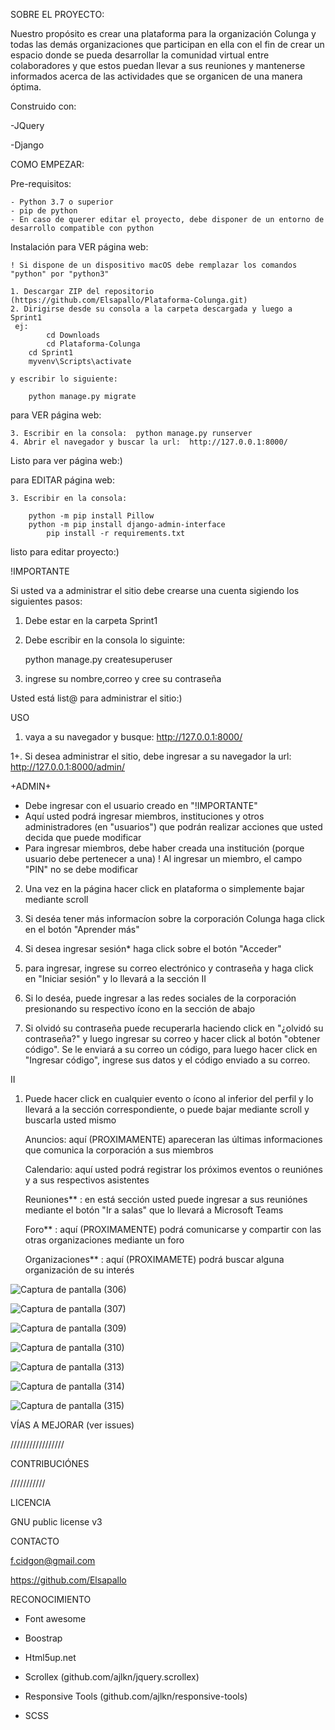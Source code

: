 SOBRE EL PROYECTO:

Nuestro propósito es crear una plataforma para la organización Colunga y todas las demás organizaciones que participan en ella con el fin de crear un espacio donde se pueda desarrollar la comunidad virtual entre colaboradores y que estos puedan llevar a sus reuniones y mantenerse informados acerca de las actividades que se organicen de una manera óptima. 

  Construido con:
  
  -JQuery

  -Django
  
COMO EMPEZAR:

  Pre-requisitos: 

	- Python 3.7 o superior
	- pip de python 
  	- En caso de querer editar el proyecto, debe disponer de un entorno de desarrollo compatible con python


  Instalación para VER página web: 
  
  	! Si dispone de un dispositivo macOS debe remplazar los comandos "python" por "python3"
  
	1. Descargar ZIP del repositorio (https://github.com/Elsapallo/Plataforma-Colunga.git)
  	2. Dirigirse desde su consola a la carpeta descargada y luego a Sprint1
 	 ej:
    		cd Downloads
    		cd Plataforma-Colunga
		cd Sprint1
		myvenv\Scripts\activate
		
	y escribir lo siguiente:

		python manage.py migrate
   
  para VER página web: 
  	
  	3. Escribir en la consola:  python manage.py runserver
  	4. Abrir el navegador y buscar la url:  http://127.0.0.1:8000/
  
  Listo para ver página web:)
  
  para EDITAR página web: 
  
	3. Escribir en la consola:
	
  		python -m pip install Pillow 
		python -m pip install django-admin-interface
      		pip install -r requirements.txt
      
  listo para editar proyecto:)
  
  !IMPORTANTE
  
  Si usted va a administrar el sitio debe crearse una cuenta sigiendo los siguientes pasos: 
  
  1. Debe estar en la carpeta Sprint1
  2. Debe escribir en la consola lo siguinte:
      
      python manage.py createsuperuser

  3. ingrese su nombre,correo y cree su contraseña
  
  Usted está list@ para administrar el sitio:)

USO

1. vaya a su navegador y busque: http://127.0.0.1:8000/

1+. Si desea administrar el sitio, debe ingresar a su navegador la url:  http://127.0.0.1:8000/admin/ 

+ADMIN+
- Debe ingresar con el usuario creado en "!IMPORTANTE"
- Aquí usted podrá ingresar miembros, instituciones y otros administradores (en "usuarios") que podrán realizar acciones que usted decida que puede modificar
- Para ingresar miembros, debe haber creada una institución (porque usuario debe pertenecer a una)
! Al ingresar un miembro, el campo "PIN" no se debe modificar

2. Una vez en la página hacer click en plataforma o simplemente bajar mediante scroll

3. Si deséa tener más informacíon sobre la corporación Colunga haga click en el botón "Aprender más"

4. Si desea ingresar sesión* haga click sobre el botón "Acceder"

5. para ingresar, ingrese su correo electrónico y contraseña y haga click en "Iniciar sesión" y lo llevará a la sección II

4. Si lo deséa, puede ingresar a las redes sociales de la corporación presionando su respectivo ícono en la sección de abajo

6. Si olvidó su contraseña puede recuperarla haciendo click en "¿olvidó su contraseña?" y luego ingresar su correo y hacer click al botón "obtener código".
   Se le enviará a su correo un código, para luego hacer click en "Ingresar código", ingrese sus datos y el código enviado a su correo.

II

1. Puede hacer click en cualquier evento o ícono al inferior del perfil y lo llevará a la sección correspondiente, o puede bajar mediante scroll y buscarla usted mismo

	Anuncios: aquí (PROXIMAMENTE) apareceran las últimas informaciones que comunica la corporación a sus miembros

	Calendario: aquí usted podrá registrar los próximos eventos o reuniónes y a sus respectivos asistentes

	Reuniones** : en está sección usted puede ingresar a sus reuniónes mediante el botón "Ir a salas" que lo llevará a Microsoft Teams

	Foro** : aquí (PROXIMAMENTE) podrá comunicarse y compartir con las otras organizaciones mediante un foro

	Organizaciones** : aquí (PROXIMAMETE) podrá buscar alguna organización de su interés 


![Captura de pantalla (306)](https://user-images.githubusercontent.com/62680704/117989965-b739de80-b30a-11eb-98a4-194cf276c7ba.png)

![Captura de pantalla (307)](https://user-images.githubusercontent.com/62680704/117990044-c91b8180-b30a-11eb-91f1-4bcd81965ad1.png)

![Captura de pantalla (309)](https://user-images.githubusercontent.com/62680704/117990071-cf116280-b30a-11eb-8bb2-1915e269948c.png)

![Captura de pantalla (310)](https://user-images.githubusercontent.com/62680704/117990088-d20c5300-b30a-11eb-8a60-907f25bfc88e.png)

![Captura de pantalla (313)](https://user-images.githubusercontent.com/62680704/117990139-df294200-b30a-11eb-8f4d-da2fa9e1722e.png)

![Captura de pantalla (314)](https://user-images.githubusercontent.com/62680704/117990158-e2bcc900-b30a-11eb-9ce7-5fe13f1e2114.png)

![Captura de pantalla (315)](https://user-images.githubusercontent.com/62680704/117990166-e4868c80-b30a-11eb-932f-35d46d8d6d12.png)


VÍAS A MEJORAR (ver issues)

/////////////////


CONTRIBUCIÓNES

///////////


LICENCIA

 GNU public license v3


CONTACTO

f.cidgon@gmail.com

https://github.com/Elsapallo


RECONOCIMIENTO

- Font awesome

- Boostrap

- Html5up.net

- Scrollex (github.com/ajlkn/jquery.scrollex)

- Responsive Tools (github.com/ajlkn/responsive-tools)

- SCSS
